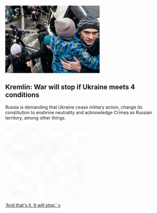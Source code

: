 
![Kremlin: War will stop if Ukraine meets 4 conditions](./20220307175846.png)
## Kremlin: War will stop if Ukraine meets 4 conditions

Russia is demanding that Ukraine cease military action, change its constitution to enshrine neutrality and acknowledge Crimea as Russian territory, among other things.

![pic](../square_bg.png)

['And that's it. It will stop.' »](https://www.yahoo.com/news/kremlin-says-russian-military-action-115703035.html)

